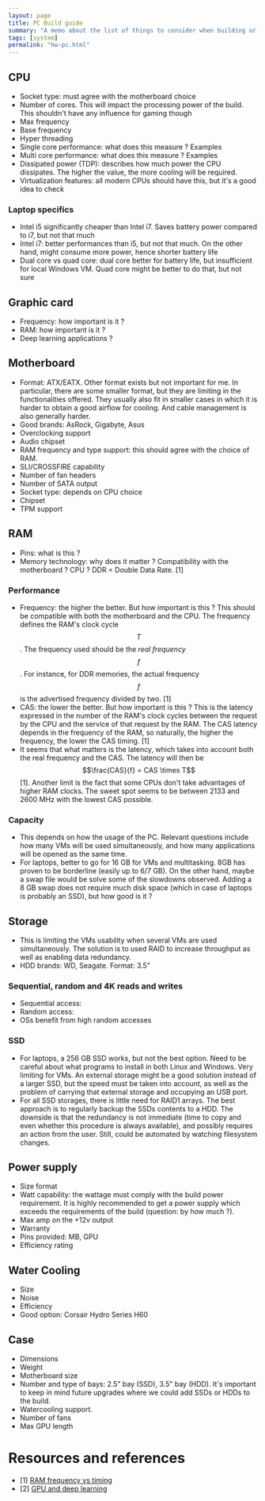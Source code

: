 ```yaml
---
layout: page
title: PC Build guide
summary: "A memo about the list of things to consider when building or buying a new system. This is mainly oriented towards desktop builds but there are some thoughts about ultrabooks laptops along the way."
tags: [system]
permalink: "hw-pc.html"
---
```



## CPU
* Socket type: must agree with the motherboard choice
* Number of cores. This will impact the processing power of the build. This shouldn't have any influence for gaming though
* Max frequency
* Base frequency
* Hyper threading
* Single core performance: what does this measure ? Examples
* Multi core performance:  what does this measure ? Examples
* Dissipated power (TDP): describes how much power the CPU dissipates. The higher the value, the more cooling will be required.
* Virtualization features: all modern CPUs should have this, but it's a good idea to check

### Laptop specifics
* Intel i5 significantly cheaper than Intel i7. Saves battery power compared to i7, but not that much
* Intel i7: better performances than i5, but not that much. On the other hand, might consume more power, hence shorter battery life
* Dual core vs quad core: dual core better for battery life, but insufficient for local Windows VM. Quad core might be better to do that, but not sure


## Graphic card
* Frequency: how important is it ?
* RAM: how important is it ?
* Deep learning applications ?


## Motherboard
* Format: ATX/EATX. Other format exists but not important for me. In particular, there are some smaller format, but they are limiting in the functionalities offered. They usually also fit in smaller cases in which it is harder to obtain a good airflow for cooling. And cable management is also generally harder.
* Good brands: AsRock, Gigabyte, Asus
* Overclocking support
* Audio chipset
* RAM frequency and type support: this should agree with the choice of RAM.
* SLI/CROSSFIRE capability
* Number of fan headers
* Number of SATA output
* Socket type: depends on CPU choice
* Chipset
* TPM support


## RAM
* Pins: what is this ?
* Memory technology: why does it matter ? Compatibility with the motherboard ? CPU ? DDR = Double Data Rate. [1]

### Performance
* Frequency: the higher the better. But how important is this ? This should be compatible with both the motherboard and the CPU. The frequency defines the RAM's clock cycle $$T$$. The frequency used should be the *real frequency* $$f$$. For instance, for DDR memories, the actual frequency $$f$$ is the advertised frequency divided by two. [1]
* CAS: the lower the better. But how important is this ? This is the latency expressed in the number of the RAM's clock cycles between the request by the CPU and the service of that request by the RAM. The CAS latency depends in the frequency of the RAM, so naturally, the higher the frequency, the lower the CAS timing. [1]
* It seems that what matters is the latency, which takes into account both the real frequency and the CAS. The latency will then be $$\frac{CAS}{f} = CAS \times T$$ [1]. Another limit is the fact that some CPUs don't take advantages of higher RAM clocks. The sweet spot seems to be between 2133 and 2600 MHz with the lowest CAS possible.

### Capacity
* This depends on how the usage of the PC. Relevant questions include how many VMs will be used simultaneously, and how many applications will be opened as the same time.
* For laptops, better to go for 16 GB for VMs and multitasking. 8GB has proven to be borderline (easily up to 6/7 GB). On the other hand, maybe a swap file would be solve some of the slowdowns observed. Adding a 8 GB swap does not require much disk space (which in case of laptops is probably an SSD), but how good is it ?


## Storage
* This is limiting the VMs usability when several VMs are used simultaneously. The solution is to used RAID to increase throughput as well as enabling data redundancy.
* HDD brands: WD, Seagate. Format: 3.5”

### Sequential, random and 4K reads and writes
* Sequential access:
* Random access:
* OSs benefit from high random accesses

### SSD
* For laptops, a 256 GB SSD works, but not the best option. Need to be careful about what programs to install in both Linux and Windows. Very limiting for VMs. An external storage might be a good solution instead of a larger SSD, but the speed must be taken into account, as well as the problem of carrying that external storage and occupying an USB port.
* For all SSD storages, there is little need for RAID1 arrays. The best approach is to regularly backup the SSDs contents to a HDD. The downside is that the redundancy is not immediate (time to copy and even whether this procedure is always available), and possibly requires an action from the user. Still, could be automated by watching filesystem changes.


## Power supply
* Size format
* Watt capability: the wattage must comply with the build power requirement. It is highly recommended to get a power supply which exceeds the requirements of the build (question: by how much ?).
* Max amp on the +12v output
* Warranty
* Pins provided: MB, GPU
* Efficiency rating


## Water Cooling
* Size
* Noise
* Efficiency
* Good option: Corsair Hydro Series H60


## Case
* Dimensions
* Weight
* Motherboard size
* Number and type of bays: 2.5" bay (SSD), 3.5" bay (HDD). It's important to keep in mind future upgrades where we could add SSDs or HDDs to the build.
* Watercooling support.
* Number of fans
* Max GPU length


# Resources and references
* [1] [RAM frequency vs timing](https://www.youtube.com/watch?v=_WsfeuWI7mU)
* [2] [GPU and deep learning](https://blog.slavv.com/picking-a-gpu-for-deep-learning-3d4795c273b9)

